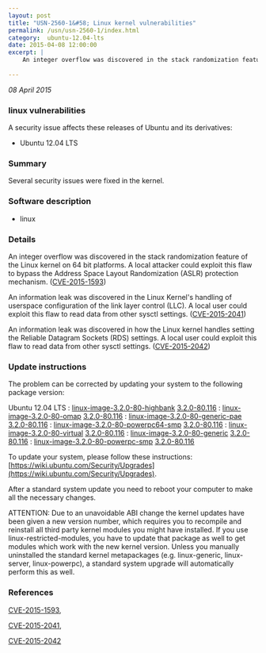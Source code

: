 ```yaml
---
layout: post
title: "USN-2560-1&#58; Linux kernel vulnerabilities"
permalink: /usn/usn-2560-1/index.html
category:  ubuntu-12.04-lts
date: 2015-04-08 12:00:00
excerpt: |
    An integer overflow was discovered in the stack randomization feature of the Linux kernel on 64 bit platforms. A local attacker could exploit this flaw to bypass the Address Space Layout Randomization (ASLR) protection mechanism. ([CVE-2015-1593](http://people.ubuntu.com/~ubuntu-security/cve/CVE-2015-1593))
    
--- 
```

 
 

*08 April 2015*

### linux vulnerabilities

A security issue affects these releases of Ubuntu and its derivatives:

* Ubuntu 12.04 LTS

### Summary

Several security issues were fixed in the kernel. 

### Software description

* linux 

### Details

An integer overflow was discovered in the stack randomization feature of the Linux kernel on 64 bit platforms. A local attacker could exploit this flaw to bypass the Address Space Layout Randomization (ASLR) protection mechanism. ([CVE-2015-1593](http://people.ubuntu.com/~ubuntu-security/cve/CVE-2015-1593))

An information leak was discovered in the Linux Kernel&#39;s handling of userspace configuration of the link layer control (LLC). A local user could exploit this flaw to read data from other sysctl settings. ([CVE-2015-2041](http://people.ubuntu.com/~ubuntu-security/cve/CVE-2015-2041))

An information leak was discovered in how the Linux kernel handles setting the Reliable Datagram Sockets (RDS) settings. A local user could exploit this flaw to read data from other sysctl settings. ([CVE-2015-2042](http://people.ubuntu.com/~ubuntu-security/cve/CVE-2015-2042)) 

### Update instructions

The problem can be corrected by updating your system to the following package version:

Ubuntu 12.04 LTS
 : [linux-image-3.2.0-80-highbank](https://launchpad.net/ubuntu/+source/linux) <span> [3.2.0-80.116](https://launchpad.net/ubuntu/+source/linux/3.2.0-80.116) </span> 
 : [linux-image-3.2.0-80-omap](https://launchpad.net/ubuntu/+source/linux) <span> [3.2.0-80.116](https://launchpad.net/ubuntu/+source/linux/3.2.0-80.116) </span> 
 : [linux-image-3.2.0-80-generic-pae](https://launchpad.net/ubuntu/+source/linux) <span> [3.2.0-80.116](https://launchpad.net/ubuntu/+source/linux/3.2.0-80.116) </span> 
 : [linux-image-3.2.0-80-powerpc64-smp](https://launchpad.net/ubuntu/+source/linux) <span> [3.2.0-80.116](https://launchpad.net/ubuntu/+source/linux/3.2.0-80.116) </span> 
 : [linux-image-3.2.0-80-virtual](https://launchpad.net/ubuntu/+source/linux) <span> [3.2.0-80.116](https://launchpad.net/ubuntu/+source/linux/3.2.0-80.116) </span> 
 : [linux-image-3.2.0-80-generic](https://launchpad.net/ubuntu/+source/linux) <span> [3.2.0-80.116](https://launchpad.net/ubuntu/+source/linux/3.2.0-80.116) </span> 
 : [linux-image-3.2.0-80-powerpc-smp](https://launchpad.net/ubuntu/+source/linux) <span> [3.2.0-80.116](https://launchpad.net/ubuntu/+source/linux/3.2.0-80.116) </span> 

To update your system, please follow these instructions: [https://wiki.ubuntu.com/Security/Upgrades](https://wiki.ubuntu.com/Security/Upgrades).

After a standard system update you need to reboot your computer to make all the necessary changes.

ATTENTION: Due to an unavoidable ABI change the kernel updates have been given a new version number, which requires you to recompile and reinstall all third party kernel modules you might have installed. If you use linux-restricted-modules, you have to update that package as well to get modules which work with the new kernel version. Unless you manually uninstalled the standard kernel metapackages (e.g. linux-generic, linux-server, linux-powerpc), a standard system upgrade will automatically perform this as well. 

### References

 
 [CVE-2015-1593](http://people.ubuntu.com/~ubuntu-security/cve/CVE-2015-1593), 

 [CVE-2015-2041](http://people.ubuntu.com/~ubuntu-security/cve/CVE-2015-2041), 

 [CVE-2015-2042](http://people.ubuntu.com/~ubuntu-security/cve/CVE-2015-2042)
 

